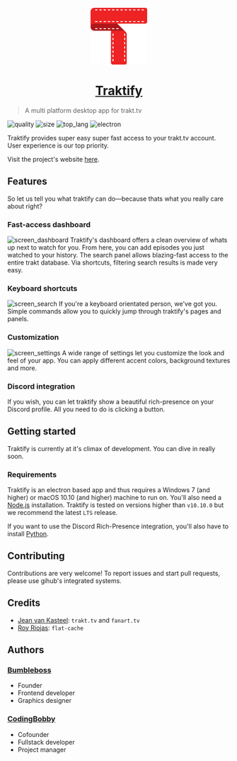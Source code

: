 <p align="center">
  <img src="assets/icons/traktify/512x512.png" width="128"/>
</p>

<h1 align="center"> <a href="https://codingbobby.xyz/traktify">Traktify</a> </h1>

> A multi platform desktop app for trakt.tv

![quality][quality]
![size][size]
![top_lang][top_lang]
![electron][electron]

Traktify provides super easy super fast access to your trakt.tv account. User experience is our top priority.

Visit the project's website [here](https://codingbobby.xyz/traktify).


## Features
So let us tell you what traktify can do—because thats what you really care about right?

### Fast-access dashboard
![screen_dashboard](https://i.imgur.com/XOTBUlz.png)
Traktify's dashboard offers a clean overview of whats up next to watch for you. From here, you can add episodes you just watched to your history. The search panel allows blazing-fast access to the entire trakt database. Via shortcuts, filtering search results is made very easy.

### Keyboard shortcuts
![screen_search](https://i.imgur.com/8TTo3hg.png)
If you're a keyboard orientated person, we've got you. Simple commands allow you to quickly jump through traktify's pages and panels.

### Customization
![screen_settings](https://i.imgur.com/GCv198t.png)
A wide range of settings let you customize the look and feel of your app. You can apply different accent colors, background textures and more.

### Discord integration
If you wish, you can let traktify show a beautiful rich-presence on your Discord profile. All you need to do is clicking a button.


## Getting started
Traktify is currently at it's climax of development. You can dive in really soon.

### Requirements
Traktify is an electron based app and thus requires a Windows 7 (and higher) or macOS 10.10 (and higher) machine to run on. You'll also need a [Node.js](https://nodejs.org/en/download/) installation. Traktify is tested on versions higher than `v10.10.0` but we recommend the latest `LTS` release.

If you want to use the Discord Rich-Presence integration, you'll also have to install [Python](https://www.python.org/downloads/).


## Contributing
Contributions are very welcome! To report issues and start pull requests, please use gihub's integrated systems.


## Credits
   - [Jean van Kasteel](https://github.com/vankasteelj): `trakt.tv` and `fanart.tv`
   - [Roy Riojas](https://github.com/royriojas): `flat-cache`


## Authors

### [Bumbleboss](https://github.com/Bumbleboss)
   - Founder
   - Frontend developer
   - Graphics designer

### [CodingBobby](https://github.com/CodingBobby)
   - Cofounder
   - Fullstack developer
   - Project manager


<!-- long links -->
[top_lang]: https://img.shields.io/github/languages/top/CodingBobby/traktify.svg?style=flat-square
[quality]: https://img.shields.io/codacy/grade/a68c06c191d54df0879b854c05c2ea79/master.svg?style=flat-square
[electron]: https://img.shields.io/github/package-json/dependency-version/CodingBobby/traktify/dev/electron.svg?style=flat-square
[size]: https://img.shields.io/github/repo-size/CodingBobby/traktify.svg?style=flat-square

